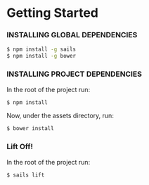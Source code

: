 # Getting Started

### INSTALLING GLOBAL DEPENDENCIES

```sh
$ npm install -g sails
$ npm install -g bower
```

### INSTALLING PROJECT DEPENDENCIES
In the root of the project run:
```sh
$ npm install
```
Now, under the assets directory, run:
```sh
$ bower install
```

### Lift Off!
In the root of the project run:
```sh
$ sails lift
```